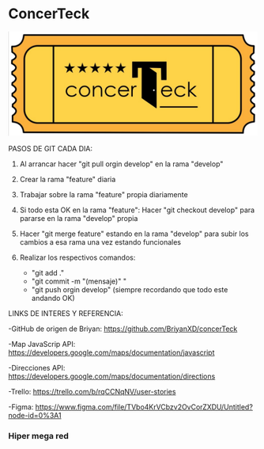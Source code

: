 # ConcerTeck

![Texto alternativo](/concerteck.jpeg)

PASOS DE GIT CADA DIA:

1) Al arrancar hacer "git pull orgin develop" en la rama "develop"

2) Crear la rama "feature" diaria

3) Trabajar sobre la rama "feature" propia diariamente

4) Si todo esta OK en la rama "feature": Hacer "git checkout develop" para pararse en la rama "develop" propia

5) Hacer "git merge feature" estando en la rama "develop" para subir los cambios a esa rama una vez estando funcionales

6) Realizar los respectivos comandos: 
    - "git add ."
    - "git commit -m "(mensaje)" "
    - "git push orgin develop"
    (siempre recordando que todo este andando OK)



LINKS DE INTERES Y REFERENCIA:

-GitHub de origen de Briyan: https://github.com/BriyanXD/concerTeck

-Map JavaScrip API: https://developers.google.com/maps/documentation/javascript

-Direcciones API: https://developers.google.com/maps/documentation/directions

-Trello: https://trello.com/b/rqCCNqNV/user-stories

-Figma: https://www.figma.com/file/TVbo4KrVCbzv2OvCorZXDU/Untitled?node-id=0%3A1


### Hiper mega red
